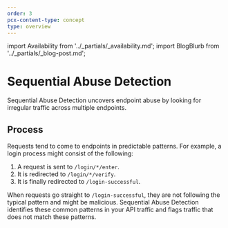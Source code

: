 ```yaml
---
order: 3
pcx-content-type: concept
type: overview
---
```


import Availability from '../_partials/_availability.md';
import BlogBlurb from '../_partials/_blog-post.md';

# Sequential Abuse Detection

<Availability />

Sequential Abuse Detection uncovers endpoint abuse by looking for irregular traffic across multiple endpoints.

## Process

Requests tend to come to endpoints in predictable patterns. For example, a login process might consist of the following:

1. A request is sent to `/login/*/enter`.
1. It is redirected to `/login/*/verify`.
1. It is finally redirected to `/login-successful`.

When requests go straight to `/login-successful`, they are not following the typical pattern and might be malicious. Sequential Abuse Detection identifies these common patterns in your API traffic and flags traffic that does not match these patterns.

<BlogBlurb />

